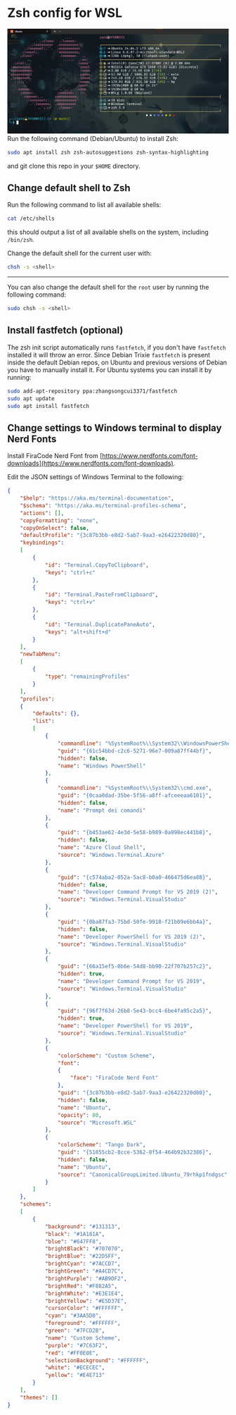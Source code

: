 # Zsh config for WSL
![Example screenshot](example.png)
Run the following command (Debian/Ubuntu) to install Zsh:
```bash
sudo apt install zsh zsh-autosuggestions zsh-syntax-highlighting
```
and git clone this repo in your `$HOME` directory.

## Change default shell to Zsh
Run the following command to list all available shells:
```bash
cat /etc/shells
```
this should output a list of all available shells on the system, including `/bin/zsh`.

Change the default shell for the current user with:
```bash
chsh -s <shell>
```
---
You can also change the default shell for the `root` user by running the following command:
```bash
sudo chsh -s <shell>
```
## Install fastfetch (optional)
The zsh init script automatically runs `fastfetch`, if you don't have `fastfetch` installed it will throw an error. Since Debian Trixie `fastfetch` is present inside the default Debian repos, on Ubuntu and previous versions of Debian you have to manually install it. For Ubuntu systems you can install it by running:

```bash
sudo add-apt-repository ppa:zhangsongcui3371/fastfetch
sudo apt update
sudo apt install fastfetch
```
## Change settings to Windows terminal to display Nerd Fonts
Install FiraCode Nerd Font from [https://www.nerdfonts.com/font-downloads](https://www.nerdfonts.com/font-downloads).

Edit the JSON settings of Windows Terminal to the following:

```json
{
    "$help": "https://aka.ms/terminal-documentation",
    "$schema": "https://aka.ms/terminal-profiles-schema",
    "actions": [],
    "copyFormatting": "none",
    "copyOnSelect": false,
    "defaultProfile": "{3c87b3bb-e8d2-5ab7-9aa3-e26422320d80}",
    "keybindings": 
    [
        {
            "id": "Terminal.CopyToClipboard",
            "keys": "ctrl+c"
        },
        {
            "id": "Terminal.PasteFromClipboard",
            "keys": "ctrl+v"
        },
        {
            "id": "Terminal.DuplicatePaneAuto",
            "keys": "alt+shift+d"
        }
    ],
    "newTabMenu": 
    [
        {
            "type": "remainingProfiles"
        }
    ],
    "profiles": 
    {
        "defaults": {},
        "list": 
        [
            {
                "commandline": "%SystemRoot%\\System32\\WindowsPowerShell\\v1.0\\powershell.exe",
                "guid": "{61c54bbd-c2c6-5271-96e7-009a87ff44bf}",
                "hidden": false,
                "name": "Windows PowerShell"
            },
            {
                "commandline": "%SystemRoot%\\System32\\cmd.exe",
                "guid": "{0caa0dad-35be-5f56-a8ff-afceeeaa6101}",
                "hidden": false,
                "name": "Prompt dei comandi"
            },
            {
                "guid": "{b453ae62-4e3d-5e58-b989-0a998ec441b8}",
                "hidden": false,
                "name": "Azure Cloud Shell",
                "source": "Windows.Terminal.Azure"
            },
            {
                "guid": "{c574aba2-052a-5ac8-b0a0-466475d6ea88}",
                "hidden": false,
                "name": "Developer Command Prompt for VS 2019 (2)",
                "source": "Windows.Terminal.VisualStudio"
            },
            {
                "guid": "{0ba87fa3-75bd-50fe-9918-f21b09e6bb4a}",
                "hidden": false,
                "name": "Developer PowerShell for VS 2019 (2)",
                "source": "Windows.Terminal.VisualStudio"
            },
            {
                "guid": "{66a15ef5-0b6e-54d8-bb90-22f707b257c2}",
                "hidden": true,
                "name": "Developer Command Prompt for VS 2019",
                "source": "Windows.Terminal.VisualStudio"
            },
            {
                "guid": "{96f7f63d-26b8-5e43-bcc4-6be4fa95c2a5}",
                "hidden": true,
                "name": "Developer PowerShell for VS 2019",
                "source": "Windows.Terminal.VisualStudio"
            },
            {
                "colorScheme": "Custom Scheme",
                "font": 
                {
                    "face": "FiraCode Nerd Font"
                },
                "guid": "{3c87b3bb-e8d2-5ab7-9aa3-e26422320d80}",
                "hidden": false,
                "name": "Ubuntu",
                "opacity": 80,
                "source": "Microsoft.WSL"
            },
            {
                "colorScheme": "Tango Dark",
                "guid": "{51855cb2-8cce-5362-8f54-464b92b32386}",
                "hidden": false,
                "name": "Ubuntu",
                "source": "CanonicalGroupLimited.Ubuntu_79rhkp1fndgsc"
            }
        ]
    },
    "schemes": 
    [
        {
            "background": "#131313",
            "black": "#1A181A",
            "blue": "#647FF8",
            "brightBlack": "#707070",
            "brightBlue": "#22D5FF",
            "brightCyan": "#7ACCD7",
            "brightGreen": "#A4CD7C",
            "brightPurple": "#AB9DF2",
            "brightRed": "#F882A5",
            "brightWhite": "#E3E1E4",
            "brightYellow": "#E5D37E",
            "cursorColor": "#FFFFFF",
            "cyan": "#3AA5D0",
            "foreground": "#FFFFFF",
            "green": "#7FCD2B",
            "name": "Custom Scheme",
            "purple": "#7C63F2",
            "red": "#FF0E0E",
            "selectionBackground": "#FFFFFF",
            "white": "#ECECEC",
            "yellow": "#E4E713"
        }
    ],
    "themes": []
}
```
